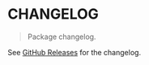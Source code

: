 # CHANGELOG

> Package changelog.

See [GitHub Releases](https://github.com/stdlib-js/string-base-for-each/releases) for the changelog.